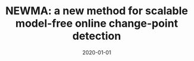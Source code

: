 ---
authors: "Nicolas Keriven, Damien Garreau, Iacopo Poli"
title: "NEWMA: a new method for scalable model-free online change-point detection"
collection: journal
date: 2020-01-01
venue: 'IEEE, Transactions on Signal Processing'
paperurl: 'https://arxiv.org/abs/1805.08061'
---
